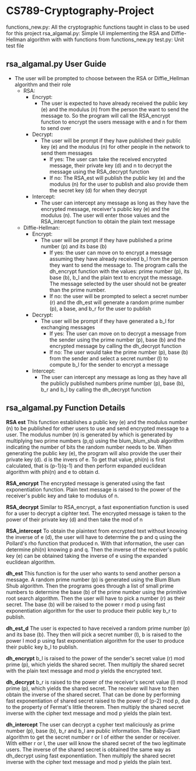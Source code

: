 # CS789-Cryptography-Project
functions_new.py: All the cryptographic functions taught in class to be used for this project
rsa_algamal.py: Simple UI implementing the RSA and Diffie-Hellman algorithm with with functions from functions_new.py
test.py: Unit test file

## rsa_algamal.py User Guide
- The user will be prompted to choose between the RSA or Diffie_Hellman algorithm and their role
  - RSA:
    - Encrypt:
      - The user is expected to have already received the public key (e) and the modulus (n) from the person the want to send the message to. So the program will call the RSA_encrypt function to encrypt the users message with e and n for them to send over
    - Decrypt:
      - The user will be prompt if they have published their public key (e) and the modulus (n) for other people in the network to send them messages
        - If yes: The user can take the received encrypted message, their private key (d) and n to decrypt the message using the RSA_decrypt function
        - If no: The RSA_est will publish the public key (e) and the modulus (n) for the user to publish and also provide them the secret key (d) for when they decrypt
    - Intercept:
      - The user can intercept any message as long as they have the encrypted message, receiver's public key (e) and the modulus (n). The user will enter those values and the RSA_intercept function to obtain the plain text message
  - Diffie-Hellman:
    - Encrypt:
      - The user will be prompt if they have published a prime number (p) and its base (b)
        - If yes: the user can move on to encrypt a message assuming they have already received b_l from the person they want to send the message to. The program calls the dh_encrypt function with the values: prime number (p), its base (b), b_l and the plain text to encrypt the message. The message selected by the user should not be greater than the prime number.
        - If no: the user will be prompted to select a secret number (r) and the dh_est will generate a random prime number (p), a base, and b_r for the user to publish
    - Decrypt:
      - The user will be prompt if they have generated a b_l for exchanging messages
        - If yes: The user can move on to decrypt a message from the sender using the prime number (p), base (b) and the encrypted message by calling the dh_decrypt function
        - If no: The user would take the prime number (p), base (b) from the sender and select a secret number (l) to compute b_l for the sender to encrypt a message
    - Intercept:
      - The user can intercept any message as long as they have all the publicly published numbers prime number (p), base (b), b_r and b_l by calling the dh_decrypt function

## rsa_algamal.py Function Details
**RSA est**
This function establishes a public key (e) and the modulus number (n) to be published for other users to use and send encrypted message to a user. The modulus number (n) is generated by which is generated by multiplying two prime numbers (p,q) using the blum_blum_shub algorithm indicating the number of bits the random number needs to be.
When generating the public key (e), the program will also provide the user their private key (d). d is the invers of e. To get that value, phi(n) is first calculated, that is (p-1)(q-1) and then perform expanded euclidean algorithm with phi(n) and e to obtain d.

**RSA_encrypt**
The encrypted message is generated using the fast exponentiation function. Plain text message is raised to the power of the receiver's public key and take to modulus of n.

**RSA_decrypt**
Similar to RSA_encrypt, a fast exponentiation function is used for a user to decrypt a ciphter text. The encrypted message is taken to the power of their private key (d) and then take the mod of n

**RSA_intercept**
To obtain the plaintext from encrypted text without knowing the inverse of e (d), the user will have to determine the p and q using the Pollard's rho function that produced n. With that information, the user can determine phi(n) knowing p and q. Then the inverse of the receiver's public key (e) can be obtained taking the inverse of e using the expanded euclidean algorithm.

**dh_est**
This function is for the user who wants to send another person a message. A random prime number (p) is generated using the Blum Blum Shub algorithm. Then the programs goes through a list of small prime numbers to determine the base (b) of the prime number using the primitive root search algorithm. Then the user will have to pick a number (r) as their secret. The base (b) will be raised to the power r mod p using fast exponentiation algorithm for the user to produce their public key b_r to publish.

**dh_est_d**
The user is expected to have received a random prime number (p) and its base (b). They then will pick a secret number (l), b is raised to the power l mod p using fast exponentiation algorithm for the user to produce their public key b_l to publish.

**dh_encrypt**
b_l is raised to the power of the sender's secret value (r) mod prime (p), which yields the shared secret. Then multiply the shared secret with the plain text message and mod p yields the encrypted text.

**dh_decrypt**
b_r is raised to the power of the receiver's secret value (l) mod prime (p), which yields the shared secret. The receiver will have to then obtain the inverse of the shared secret. That can be done by performing fast exponentiation of shared secret raised to the power of (p-2) mod p, due to the property of Fermat's little theorem. Then multiply the shared secret inverse with the cipher text message and mod p yields the plain text.

**dh_intercept**
The user can decrypt a cypher text maliciously as prime number (p), base (b), b_r and b_l are public information. The Baby-Giant algorithm to get the secret number r or l of either the sender or receiver. With either r or l, the user will know the shared secret of the two legitimate users. The inverse of the shared secret is obtained the same way as dh_decrypt using fast exponentiation. Then multiply the shared secret inverse with the cipher text message and mod p yields the plain text.
